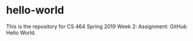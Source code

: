 # hello-world
This is the repository for CS 464 Spring 2019 Week 2: Assignment: GitHub Hello World.
